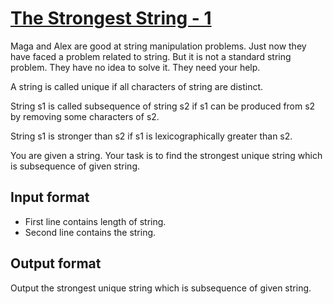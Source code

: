 # [The Strongest String - 1][link]

Maga and Alex are good at string manipulation problems. Just now they have faced a problem related to string. But it is not a standard string problem. They have no idea to solve it. They need your help.

A string is called unique if all characters of string are distinct.

String s1 is called subsequence of string s2 if s1 can be produced from s2 by removing some characters of s2.

String s1 is stronger than s2 if s1 is lexicographically greater than s2.

You are given a string. Your task is to find the strongest unique string which is subsequence of given string.

## Input format

- First line contains length of string.
- Second line contains the string.

## Output format

Output the strongest unique string which is subsequence of given string.

[link]: https://www.hackerearth.com/practice/algorithms/string-algorithm/basics-of-string-manipulation/practice-problems/algorithm/the-strongest-string-1-1/
